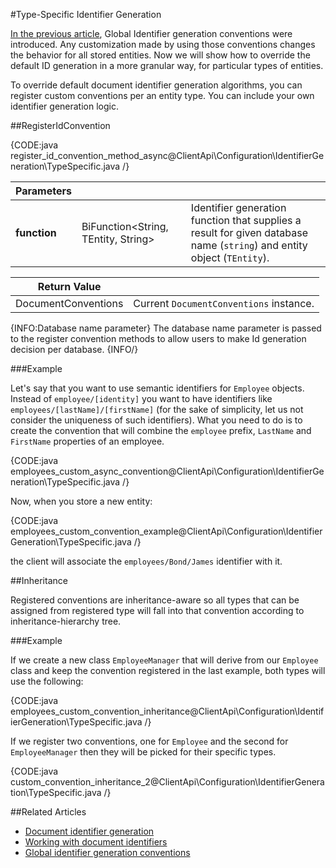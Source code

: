 #Type-Specific Identifier Generation

[In the previous article](../../../client-api/configuration/identifier-generation/global), Global Identifier generation conventions were introduced. Any customization made by using those conventions changes the behavior for all stored entities.
Now we will show how to override the default ID generation in a more granular way, for particular types of entities.

To override default document identifier generation algorithms, you can register custom conventions per an entity type. You can include your own identifier generation logic.

##RegisterIdConvention

{CODE:java register_id_convention_method_async@ClientApi\Configuration\IdentifierGeneration\TypeSpecific.java /}

| Parameters | | |
| ------------- | ------------- | ----- | 
| **function** | BiFunction&lt;String, TEntity, String&gt; | Identifier generation function that supplies a result for given database name (`string`) and entity object (`TEntity`). |

| Return Value | |
| ------------- | ----- |
| DocumentConventions | Current `DocumentConventions` instance. |

{INFO:Database name parameter}
The database name parameter is passed to the register convention methods to allow users to make Id generation decision per database.
{INFO/}

###Example

Let's say that you want to use semantic identifiers for `Employee` objects. Instead of `employee/[identity]` you want to have identifiers like `employees/[lastName]/[firstName]`
(for the sake of simplicity, let us not consider the uniqueness of such identifiers). What you need to do is to create the convention that will combine the `employee` prefix, `LastName` and `FirstName` properties of an employee.

{CODE:java employees_custom_async_convention@ClientApi\Configuration\IdentifierGeneration\TypeSpecific.java /}

Now, when you store a new entity:

{CODE:java employees_custom_convention_example@ClientApi\Configuration\IdentifierGeneration\TypeSpecific.java /}

the client will associate the `employees/Bond/James` identifier with it.

##Inheritance

Registered conventions are inheritance-aware so all types that can be assigned from registered type will fall into that convention according to inheritance-hierarchy tree.

###Example

If we create a new class `EmployeeManager` that will derive from our `Employee` class and keep the convention registered in the last example, both types will use the following:

{CODE:java employees_custom_convention_inheritance@ClientApi\Configuration\IdentifierGeneration\TypeSpecific.java /}

If we register two conventions, one for `Employee` and the second for `EmployeeManager` then they will be picked for their specific types.

{CODE:java custom_convention_inheritance_2@ClientApi\Configuration\IdentifierGeneration\TypeSpecific.java /}

##Related Articles

- [Document identifier generation](../../../../server/kb/document-identifier-generation)
- [Working with document identifiers](../../../document-identifiers/working-with-document-identifiers)
- [Global identifier generation conventions](../../../../client-api/configuration/identifier-generation/global)
